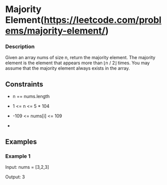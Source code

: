 
# Majority Element(https://leetcode.com/problems/majority-element/)



### Description

Given an array nums of size n, return the majority element. The majority element is the element that appears more than ⌊n / 2⌋ times. You may assume that the majority element always exists in the array.


## Constraints

- n == nums.length
- 1 <= n <= 5 * 104
- -109 <= nums[i] <= 109

- 
## Examples

### Example 1
Input: nums = [3,2,3]

Output: 3
